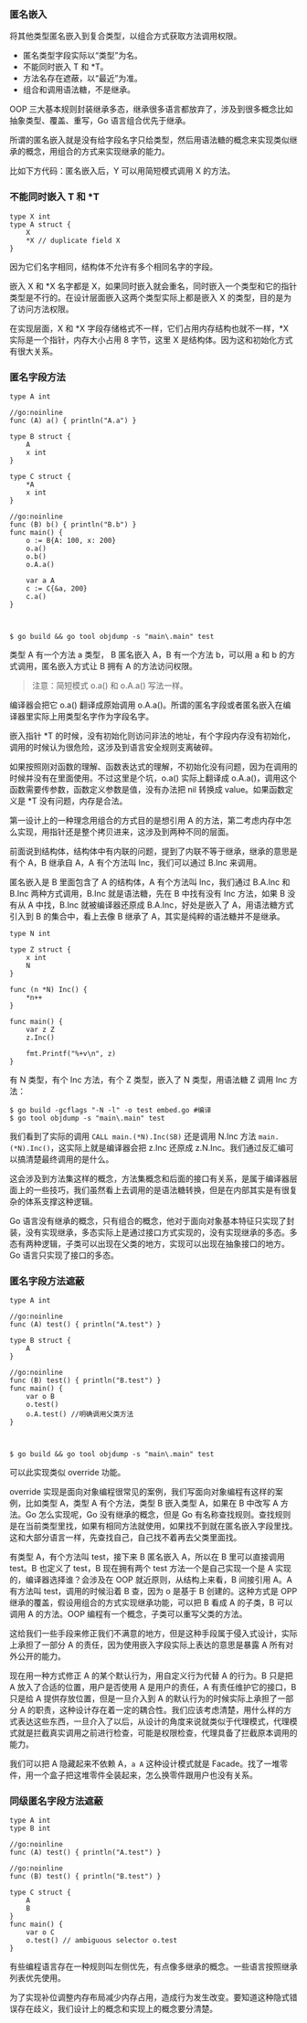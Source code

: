 ### 匿名嵌入

将其他类型匿名嵌入到复合类型，以组合方式获取方法调用权限。

  * 匿名类型字段实际以“类型”为名。
  * 不能同时嵌入 T 和 *T。
  * 方法名存在遮蔽，以“最近”为准。
  * 组合和调用语法糖，不是继承。

OOP 三大基本规则封装继承多态，继承很多语言都放弃了，涉及到很多概念比如抽象类型、覆盖、重写，Go 语言组合优先于继承。

所谓的匿名嵌入就是没有给字段名字只给类型，然后用语法糖的概念来实现类似继承的概念，用组合的方式来实现继承的能力。

比如下方代码：匿名嵌入后，Y 可以用简短模式调用 X 的方法。

### 不能同时嵌入 T 和 *T

    
    
    type X int
    type A struct {
        X
        *X // duplicate field X
    }
    

因为它们名字相同，结构体不允许有多个相同名字的字段。

嵌入 X 和 *X 名字都是 X，如果同时嵌入就会重名，同时嵌入一个类型和它的指针类型是不行的。在设计层面嵌入这两个类型实际上都是嵌入 X
的类型，目的是为了访问方法权限。

在实现层面，X 和 *X 字段存储格式不一样，它们占用内存结构也就不一样，*X 实际是一个指针，内存大小占用 8 字节，这里 X
是结构体。因为这和初始化方式有很大关系。

### 匿名字段方法

    
    
    type A int
    
    //go:noinline
    func (A) a() { println("A.a") }
    
    type B struct {
        A
        x int
    }
    
    type C struct {
        *A
        x int
    }
    
    //go:noinline
    func (B) b() { println("B.b") }
    func main() {
        o := B{A: 100, x: 200}
        o.a()
        o.b()
        o.A.a()
    
        var a A
        c := C{&a, 200}
        c.a()
    }
    
    
    
    $ go build && go tool objdump -s "main\.main" test
    

类型 A 有一个方法 a 类型， B 匿名嵌入 A，B 有一个方法 b，可以用 a 和 b 的方式调用，匿名嵌入方式让 B 拥有 A 的方法访问权限。

> 注意：简短模式 o.a() 和 o.A.a() 写法一样。

编译器会把它 o.a() 翻译成原始调用 o.A.a()。所谓的匿名字段或者匿名嵌入在编译器里实际上用类型名字作为字段名字。

嵌入指针 *T 的时候，没有初始化则访问非法的地址，有个字段内存没有初始化，调用的时候认为很危险，这涉及到语言安全规则支离破碎。

如果按照刚对函数的理解、函数表达式的理解，不初始化没有问题，因为在调用的时候并没有在里面使用。不过这里是个坑，o.a() 实际上翻译成
o.A.a()，调用这个函数需要传参数，函数定义参数是值，没有办法把 nil 转换成 value。如果函数定义是 *T 没有问题，内存是合法。

第一设计上的一种理念用组合的方式目的是想引用 A 的方法，第二考虑内存中怎么实现，用指针还是整个拷贝进来，这涉及到两种不同的层面。

前面说到结构体，结构体中有内联的问题，提到了内联不等于继承，继承的意思是有个 A，B 继承自 A，A 有个方法叫 Inc，我们可以通过 B.Inc 来调用。

匿名嵌入是 B 里面包含了 A 的结构体，A 有个方法叫 Inc，我们通过 B.A.Inc 和 B.Inc 两种方式调用，B.Inc 就是语法糖，先在 B
中找有没有 Inc 方法，如果 B 没有从 A 中找，B.Inc 就被编译器还原成 B.A.Inc，好处是嵌入了 A，用语法糖方式引入到 B
的集合中，看上去像 B 继承了 A，其实是纯粹的语法糖并不是继承。

    
    
    type N int
    
    type Z struct {
        x int
        N
    }
    
    func (n *N) Inc() {
        *n++
    }
    
    func main() {
        var z Z
        z.Inc()
    
        fmt.Printf("%+v\n", z)
    }
    

有 N 类型，有个 Inc 方法，有个 Z 类型，嵌入了 N 类型，用语法糖 Z 调用 Inc 方法：

    
    
    $ go build -gcflags "-N -l" -o test embed.go #编译
    $ go tool objdump -s "main\.main" test
    

我们看到了实际的调用 `CALL main.(*N).Inc(SB)` 还是调用 N.Inc 方法
`main.(*N).Inc()`，这实际上就是编译器会把 z.Inc 还原成 z.N.Inc。我们通过反汇编可以搞清楚最终调用的是什么。

这会涉及到方法集这样的概念，方法集概念和后面的接口有关系，是属于编译器层面上的一些技巧，我们虽然看上去调用的是语法糖转换，但是在内部其实是有很复杂的体系支撑这种逻辑。

Go
语言没有继承的概念，只有组合的概念，他对于面向对象基本特征只实现了封装，没有实现继承，多态实际上是通过接口方式实现的，没有实现继承的多态。多态有两种逻辑，子类可以出现在父类的地方，实现可以出现在抽象接口的地方。Go
语言只实现了接口的多态。

### 匿名字段方法遮蔽

    
    
    type A int
    
    //go:noinline
    func (A) test() { println("A.test") }
    
    type B struct {
        A
    }
    
    //go:noinline
    func (B) test() { println("B.test") }
    func main() {
        var o B
        o.test()
        o.A.test() //明确调用父类方法
    }
    
    
    
    $ go build && go tool objdump -s "main\.main" test
    

可以此实现类似 override 功能。

override 实现是面向对象编程很常见的案例，我们写面向对象编程有这样的案例，比如类型 A，类型 A 有个方法，类型 B 嵌入类型 A，如果在 B
中改写 A 方法。Go 怎么实现呢，Go 没有继承的概念，但是 Go
有名称查找规则。查找规则是在当前类型里找，如果有相同方法就使用，如果找不到就在匿名嵌入字段里找。这和大部分语言一样，先查找自己，自己找不着再去父类里面找。

有类型 A，有个方法叫 test，接下来 B 匿名嵌入 A，所以在 B 里可以直接调用 test。B 也定义了 test，B 现在拥有两个 test
方法一个是自己实现一个是 A 实现的，编译器选择谁？会涉及在 OOP 就近原则，从结构上来看，B 间接引用 A。A 有方法叫 test，调用的时候沿着 B
查，因为 o 是基于 B 创建的。这种方式是 OPP 继承的覆盖，假设用组合的方式实现继承功能，可以把 B 看成 A 的子类，B 可以调用 A
的方法。OOP 编程有一个概念，子类可以重写父类的方法。

这给我们一些手段来修正我们不满意的地方，但是这种手段属于侵入式设计，实际上承担了一部分 A 的责任，因为使用嵌入字段实际上表达的意思是暴露 A
所有对外公开的能力。

现在用一种方式修正 A 的某个默认行为，用自定义行为代替 A 的行为。B 只是把 A 放入了合适的位置，用户是否使用 A 是用户的责任，A
有责任维护它的接口，B 只是给 A 提供存放位置，但是一旦介入到 A 的默认行为的时候实际上承担了一部分 A
的职责，这种设计存在着一定的耦合性。我们应该考虑清楚，用什么样的方式表达这些东西，一旦介入了以后，从设计的角度来说就类似于代理模式，代理模式就是拦截真实调用之前进行检查，可能是权限检查，代理具备了拦截原本调用的能力。

我们可以把 A 隐藏起来不依赖 A，`a A` 这种设计模式就是 Facade。找了一堆零件，用一个盒子把这堆零件全装起来，怎么换零件跟用户也没有关系。

### 同级匿名字段方法遮蔽

    
    
    type A int
    type B int
    
    //go:noinline
    func (A) test() { println("A.test") }
    
    //go:noinline
    func (B) test() { println("B.test") }
    
    type C struct {
        A
        B
    }
    func main() {
        var o C
        o.test() // ambiguous selector o.test
    }
    

有些编程语言存在一种规则叫左侧优先，有点像多继承的概念。一些语言按照继承列表优先使用。

为了实现补位调整内存布局减少内存占用，造成行为发生改变。要知道这种隐式错误存在歧义，我们设计上的概念和实现上的概念要分清楚。


